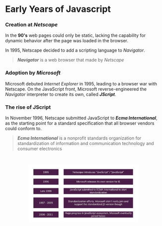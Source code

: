 # Early Years of Javascript

### Creation at *Netscape*

In the <b>90's</b> web pages could only be static, lacking the capability for dynamic behavior after the page was loaded in the browser.

In 1995, Netscape decided to add a scripting language to *Navigator*.

> <b>*Navigator*</b> is a web browser that made by *Netscape*

### Adoption by *Microsoft*

Microsoft debuted *Internet Explorer* in 1995, leading to a browser war with Netscape.
On the JavaScript front, Microsoft reverse-engineered the *Navigator* interpreter to create its own, called <b>*JScript*</b>.

### The rise of JScript

In November 1996, Netscape submitted JavaScript to <b>*Ecma International*</b>, as the starting point for a standard specification that all browser vendors could conform to.

> <b>*Ecma International*</b> is a nonprofit standards organization for standardization of information and communication technology and consumer electronics


<br>

<p align="center">
    <img width="70%" src="history-of-javascript.png">
</p>